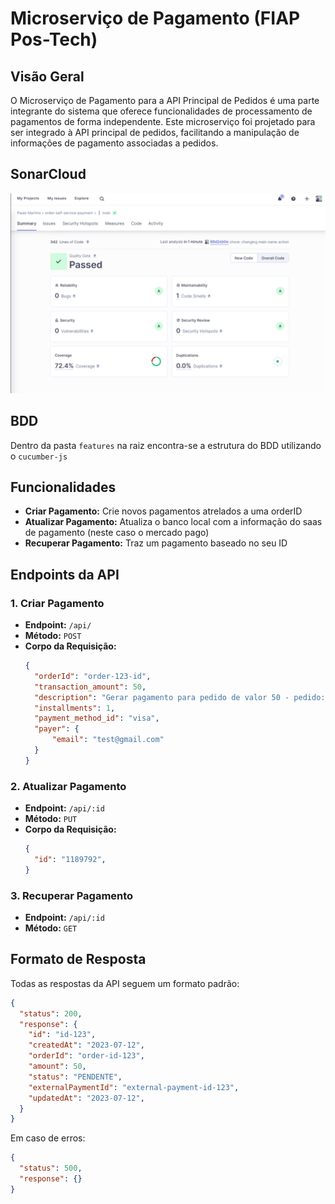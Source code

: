 # Microserviço de Pagamento (FIAP Pos-Tech)

## Visão Geral

O Microserviço de Pagamento para a API Principal de Pedidos é uma parte integrante do sistema que oferece funcionalidades de processamento de pagamentos de forma independente. Este microserviço foi projetado para ser integrado à API principal de pedidos, facilitando a manipulação de informações de pagamento associadas a pedidos.

## SonarCloud
![Sonarcloud](image.png)

## BDD

Dentro da pasta `features` na raiz encontra-se a estrutura do BDD utilizando o `cucumber-js`

## Funcionalidades

- **Criar Pagamento:** Crie novos pagamentos atrelados a uma orderID
- **Atualizar Pagamento:** Atualiza o banco local com a informação do saas de pagamento (neste caso o mercado pago)
- **Recuperar Pagamento:** Traz um pagamento baseado no seu ID

## Endpoints da API

### 1. Criar Pagamento

- **Endpoint:** `/api/`
- **Método:** `POST`
- **Corpo da Requisição:**
  ```json
  {
    "orderId": "order-123-id",
    "transaction_amount": 50,
    "description": "Gerar pagamento para pedido de valor 50 - pedido: order-id-123",
    "installments": 1,
    "payment_method_id": "visa",
    "payer": {
        "email": "test@gmail.com"
    }
  }
  ```

### 2. Atualizar Pagamento

- **Endpoint:** `/api/:id`
- **Método:** `PUT`
- **Corpo da Requisição:**
  ```json
  {
    "id": "1189792",
  }
  ```

### 3. Recuperar Pagamento

- **Endpoint:** `/api/:id`
- **Método:** `GET`

## Formato de Resposta

Todas as respostas da API seguem um formato padrão:

```json
{
  "status": 200,
  "response": {
    "id": "id-123",
    "createdAt": "2023-07-12",
    "orderId": "order-id-123",
    "amount": 50,
    "status": "PENDENTE",
    "externalPaymentId": "external-payment-id-123",
    "updatedAt": "2023-07-12",
  }
}
```

Em caso de erros:

```json
{
  "status": 500,
  "response": {}
}
```